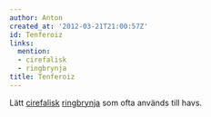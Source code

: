```yaml
---
author: Anton
created_at: '2012-03-21T21:00:57Z'
id: Tenferoiz
links:
  mention:
  - cirefalisk
  - ringbrynja
title: Tenferoiz
---
```


Lätt [cirefalisk][] [ringbrynja] som ofta används till havs.

  [cirefalisk]: cirefalisk
  [ringbrynja]: ringbrynja
